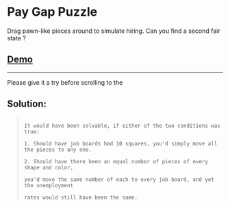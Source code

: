 Pay Gap Puzzle
==============

Drag pawn-like pieces around to simulate hiring. Can you find a second fair state ?

## [Demo](http://pgp.targeted.org/)


--------

Please give it a try before scrolling to the

## Solution:
>                                                                                                                                                                                                                          It would have been solvable, if either of the two conditions was true:
>                                                                                                                                                                                                                          1. Should have job boards had 10 squares, you'd simply move all the pieces to any one.
>                                                                                                                                                                                                                          2. Should have there been an equal number of pieces of every shape and color,
>                                                                                                                                                                                                                             you'd move the same number of each to every job board, and yet the unemployment
>                                                                                                                                                                                                                             rates would still have been the same.
